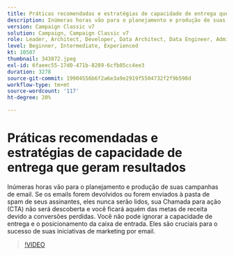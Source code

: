 ```yaml
---
title: Práticas recomendadas e estratégias de capacidade de entrega que geram resultados
description: Inúmeras horas vão para o planejamento e produção de suas campanhas de email. Se os emails forem devolvidos ou forem enviados à pasta de spam dos assinantes, eles... (as descrições devem ter entre 60 e 160 caracteres)
version: Campaign Classic v7
solution: Campaign, Campaign Classic v7
role: Leader, Architect, Developer, Data Architect, Data Engineer, Admin, User
level: Beginner, Intermediate, Experienced
kt: 10507
thumbnail: 343872.jpeg
exl-id: 6faeec55-17d0-471b-8289-6cfb05cc4ee3
duration: 3278
source-git-commit: 19904556b6f2a6e3a9e2919f5504732f2f9b598d
workflow-type: tm+mt
source-wordcount: '117'
ht-degree: 20%

---
```


# Práticas recomendadas e estratégias de capacidade de entrega que geram resultados

Inúmeras horas vão para o planejamento e produção de suas campanhas de email. Se os emails forem devolvidos ou forem enviados à pasta de spam de seus assinantes, eles nunca serão lidos, sua Chamada para ação (CTA) não será descoberta e você ficará aquém das metas de receita devido a conversões perdidas. Você não pode ignorar a capacidade de entrega e o posicionamento da caixa de entrada. Eles são cruciais para o sucesso de suas iniciativas de marketing por email.

>[!VIDEO](https://video.tv.adobe.com/v/343872/?quality=12&learn=on)
